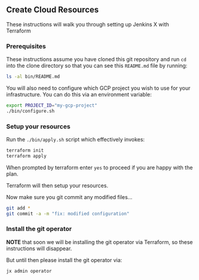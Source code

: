 ## Create Cloud Resources

These instructions will walk you through setting up Jenkins X with Terraform

### Prerequisites

These instructions assume you have cloned this git repository and run `cd` into the clone directory so that you can see this `README.md` file by running:

```bash 
ls -al bin/README.md
```

You will also need to configure which GCP project you wish to use for your infrastructure. You can do this via an environment variable:

```bash 
export PROJECT_ID="my-gcp-project"
./bin/configure.sh
```


### Setup your resources

Run the `./bin/apply.sh` script which effectively invokes:

```bash 
terraform init
terraform apply
```

When prompted by terraform enter `yes` to proceed if you are happy with the plan.

Terraform will then setup your resources. 

Now make sure you git commit any modified files...

```bash 
git add *
git commit -a -m "fix: modified configuration"
```


### Install the git operator

**NOTE** that soon we will be installing the git operator via Terraform, so these instructions will disappear. 

But until then please install the git operator via:

```bash
jx admin operator
```


